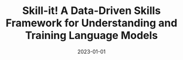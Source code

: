 ---
title: "Skill-it! A Data-Driven Skills Framework for Understanding and Training Language Models"
authors: "Mayee F. Chen, Nicholas Roberts, Kush Bhatia, Jue Wang, Ce Zhang, Frederic Sala, Christopher Ré"
collection: publications
permalink: /publication/2023-01-01-skill-it-a-data-driven-skills-framework-for-understanding-and-training-language-models
excerpt: ''
date: 2023-01-01
venue: "NeurIPS 2023"
paperurl: 'https://arxiv.org/abs/2307.14430'
citation: ''
categories: [foundation models]
---